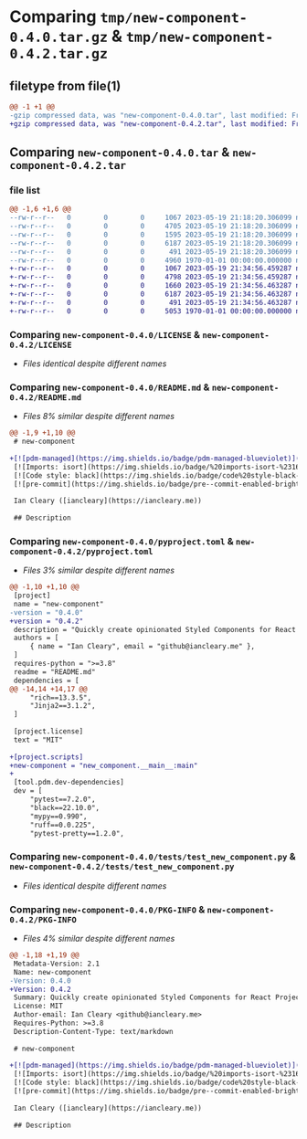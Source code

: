 # Comparing `tmp/new-component-0.4.0.tar.gz` & `tmp/new-component-0.4.2.tar.gz`

## filetype from file(1)

```diff
@@ -1 +1 @@
-gzip compressed data, was "new-component-0.4.0.tar", last modified: Fri May 19 21:18:43 2023, max compression
+gzip compressed data, was "new-component-0.4.2.tar", last modified: Fri May 19 21:35:18 2023, max compression
```

## Comparing `new-component-0.4.0.tar` & `new-component-0.4.2.tar`

### file list

```diff
@@ -1,6 +1,6 @@
--rw-r--r--   0        0        0     1067 2023-05-19 21:18:20.306099 new-component-0.4.0/LICENSE
--rw-r--r--   0        0        0     4705 2023-05-19 21:18:20.306099 new-component-0.4.0/README.md
--rw-r--r--   0        0        0     1595 2023-05-19 21:18:20.306099 new-component-0.4.0/pyproject.toml
--rw-r--r--   0        0        0     6187 2023-05-19 21:18:20.306099 new-component-0.4.0/tests/test_new_component.py
--rw-r--r--   0        0        0      491 2023-05-19 21:18:20.306099 new-component-0.4.0/tests/test_version.py
--rw-r--r--   0        0        0     4960 1970-01-01 00:00:00.000000 new-component-0.4.0/PKG-INFO
+-rw-r--r--   0        0        0     1067 2023-05-19 21:34:56.459287 new-component-0.4.2/LICENSE
+-rw-r--r--   0        0        0     4798 2023-05-19 21:34:56.459287 new-component-0.4.2/README.md
+-rw-r--r--   0        0        0     1660 2023-05-19 21:34:56.463287 new-component-0.4.2/pyproject.toml
+-rw-r--r--   0        0        0     6187 2023-05-19 21:34:56.463287 new-component-0.4.2/tests/test_new_component.py
+-rw-r--r--   0        0        0      491 2023-05-19 21:34:56.463287 new-component-0.4.2/tests/test_version.py
+-rw-r--r--   0        0        0     5053 1970-01-01 00:00:00.000000 new-component-0.4.2/PKG-INFO
```

### Comparing `new-component-0.4.0/LICENSE` & `new-component-0.4.2/LICENSE`

 * *Files identical despite different names*

### Comparing `new-component-0.4.0/README.md` & `new-component-0.4.2/README.md`

 * *Files 8% similar despite different names*

```diff
@@ -1,9 +1,10 @@
 # new-component
 
+[![pdm-managed](https://img.shields.io/badge/pdm-managed-blueviolet)](https://pdm.fming.dev)
 [![Imports: isort](https://img.shields.io/badge/%20imports-isort-%231674b1?style=flat&labelColor=ef8336)](https://pycqa.github.io/isort/)
 [![Code style: black](https://img.shields.io/badge/code%20style-black-000000.svg)](https://black.readthedocs.io/en/stable/)
 [![pre-commit](https://img.shields.io/badge/pre--commit-enabled-brightgreen?logo=pre-commit&logoColor=white)](https://github.com/pre-commit/pre-commit)
 
 Ian Cleary ([iancleary](https://iancleary.me))
 
 ## Description
```

### Comparing `new-component-0.4.0/pyproject.toml` & `new-component-0.4.2/pyproject.toml`

 * *Files 3% similar despite different names*

```diff
@@ -1,10 +1,10 @@
 [project]
 name = "new-component"
-version = "0.4.0"
+version = "0.4.2"
 description = "Quickly create opinionated Styled Components for React Projects"
 authors = [
     { name = "Ian Cleary", email = "github@iancleary.me" },
 ]
 requires-python = ">=3.8"
 readme = "README.md"
 dependencies = [
@@ -14,14 +14,17 @@
     "rich==13.3.5",
     "Jinja2==3.1.2",
 ]
 
 [project.license]
 text = "MIT"
 
+[project.scripts]
+new-component = "new_component.__main__:main"
+
 [tool.pdm.dev-dependencies]
 dev = [
     "pytest==7.2.0",
     "black==22.10.0",
     "mypy==0.990",
     "ruff==0.0.225",
     "pytest-pretty==1.2.0",
```

### Comparing `new-component-0.4.0/tests/test_new_component.py` & `new-component-0.4.2/tests/test_new_component.py`

 * *Files identical despite different names*

### Comparing `new-component-0.4.0/PKG-INFO` & `new-component-0.4.2/PKG-INFO`

 * *Files 4% similar despite different names*

```diff
@@ -1,18 +1,19 @@
 Metadata-Version: 2.1
 Name: new-component
-Version: 0.4.0
+Version: 0.4.2
 Summary: Quickly create opinionated Styled Components for React Projects
 License: MIT
 Author-email: Ian Cleary <github@iancleary.me>
 Requires-Python: >=3.8
 Description-Content-Type: text/markdown
 
 # new-component
 
+[![pdm-managed](https://img.shields.io/badge/pdm-managed-blueviolet)](https://pdm.fming.dev)
 [![Imports: isort](https://img.shields.io/badge/%20imports-isort-%231674b1?style=flat&labelColor=ef8336)](https://pycqa.github.io/isort/)
 [![Code style: black](https://img.shields.io/badge/code%20style-black-000000.svg)](https://black.readthedocs.io/en/stable/)
 [![pre-commit](https://img.shields.io/badge/pre--commit-enabled-brightgreen?logo=pre-commit&logoColor=white)](https://github.com/pre-commit/pre-commit)
 
 Ian Cleary ([iancleary](https://iancleary.me))
 
 ## Description
```


